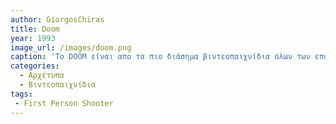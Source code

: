 ```yaml
---
author: GiorgosChiras
title: Doom
year: 1993
image_url: /images/doom.png
caption: 'Το DOOM είναι απο τα πιο διάσημα βιντεοπαιχνίδια όλων των εποχών και απο τους σημαντικότερους τίτλους στην ιστορία των βιντεοπαιχνιδιών κάνοντας διάσημο το είδος First Person Shooter. Ήταν τόσο επιτυχές που για τα επόμενα λιγά χρόνια, όλα τα First Person Shooter βιντεοπαιχνίδια θεωρούνταν κλόνοι του. Το DOOM μαζί με το Wolfestein 3D θεωρούνται το blueprint του First Person Shooter genre'
categories:
  - Αρχέτυπα
  - Βιντεοπαιχνίδια
tags:
 - First Person Shooter
---
```

